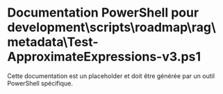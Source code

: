 # Documentation PowerShell pour development\scripts\roadmap\rag\metadata\Test-ApproximateExpressions-v3.ps1

Cette documentation est un placeholder et doit être générée par un outil PowerShell spécifique.
